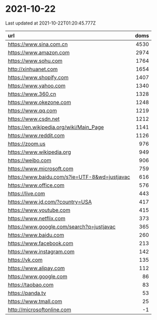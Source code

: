 # 2021-10-22

<!-- BEGIN -->
Last updated at 2021-10-22T01:20:45.777Z

url | doms
:- | -:
https://www.sina.com.cn | 4530
https://www.amazon.com | 2974
https://www.sohu.com | 1764
http://xinhuanet.com | 1654
https://www.shopify.com | 1407
https://www.yahoo.com | 1340
https://www.360.cn | 1328
https://www.okezone.com | 1248
https://www.qq.com | 1219
https://www.csdn.net | 1212
https://en.wikipedia.org/wiki/Main_Page | 1141
https://www.reddit.com | 1126
https://zoom.us | 976
https://www.wikipedia.org | 949
https://weibo.com | 906
https://www.microsoft.com | 759
https://www.baidu.com/s?ie=UTF-8&wd=justjavac | 616
https://www.office.com | 576
https://live.com | 443
https://www.jd.com/?country=USA | 417
https://www.youtube.com | 415
https://www.netflix.com | 373
https://www.google.com/search?q=justjavac | 365
https://www.baidu.com | 260
https://www.facebook.com | 213
https://www.instagram.com | 142
https://vk.com | 135
https://www.alipay.com | 112
https://www.google.com | 86
https://taobao.com | 83
https://panda.tv | 53
https://www.tmall.com | 25
http://microsoftonline.com | -1
<!-- END -->
